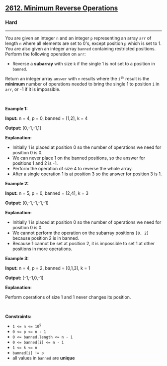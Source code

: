 <h2><a href="https://leetcode.com/problems/minimum-reverse-operations/">2612. Minimum Reverse Operations</a></h2><h3>Hard</h3><hr><p>You are given an integer <code>n</code> and an integer <code>p</code> representing an array <code>arr</code> of length <code>n</code> where all elements are set to 0&#39;s, except position <code>p</code> which is set to 1. You are also given an integer array <code>banned</code> containing restricted positions. Perform the following operation on <code>arr</code>:</p>

<ul>
	<li>Reverse a <span data-keyword="subarray-nonempty"><strong>subarray</strong></span> with size <code>k</code> if the single 1 is not set to a position in <code>banned</code>.</li>
</ul>

<p>Return an integer array <code>answer</code> with <code>n</code> results where the <code>i<sup>th</sup></code> result is<em> </em>the <strong>minimum</strong> number of operations needed to bring the single 1 to position <code>i</code> in <code>arr</code>, or -1 if it is impossible.</p>

<p>&nbsp;</p>
<p><strong class="example">Example 1:</strong></p>

<div class="example-block">
<p><strong>Input:</strong> <span class="example-io">n = 4, p = 0, banned = [1,2], k = 4</span></p>

<p><strong>Output:</strong> <span class="example-io">[0,-1,-1,1]</span></p>

<p><strong>Explanation:</strong></p>

<ul>
	<li>Initially 1 is placed at position 0 so the number of operations we need for position 0 is 0.</li>
	<li>We can never place 1 on the banned positions, so the answer for positions 1 and 2 is -1.</li>
	<li>Perform the operation of size 4 to reverse the whole array.</li>
	<li>After a single operation 1 is at position 3 so the answer for position 3 is 1.</li>
</ul>
</div>

<p><strong class="example">Example 2:</strong></p>

<div class="example-block">
<p><strong>Input:</strong> <span class="example-io">n = 5, p = 0, banned = [2,4], k = 3</span></p>

<p><strong>Output:</strong> <span class="example-io">[0,-1,-1,-1,-1]</span></p>

<p><strong>Explanation:</strong></p>

<ul>
	<li>Initially 1 is placed at position 0 so the number of operations we need for position 0 is 0.</li>
	<li>We cannot perform the operation on the subarray positions <code>[0, 2]</code> because position 2 is in banned.</li>
	<li>Because 1 cannot be set at position 2, it is impossible to set 1 at other positions in more operations.</li>
</ul>
</div>

<p><strong class="example">Example 3:</strong></p>

<div class="example-block">
<p><strong>Input:</strong> <span class="example-io">n = 4, p = 2, banned = [0,1,3], k = 1</span></p>

<p><strong>Output:</strong> <span class="example-io">[-1,-1,0,-1]</span></p>

<p><strong>Explanation:</strong></p>

<p>Perform operations of size 1 and 1 never changes its position.</p>
</div>

<p>&nbsp;</p>
<p><strong>Constraints:</strong></p>

<ul>
	<li><code>1 &lt;= n &lt;= 10<sup>5</sup></code></li>
	<li><code>0 &lt;= p &lt;= n - 1</code></li>
	<li><code>0 &lt;= banned.length &lt;= n - 1</code></li>
	<li><code>0 &lt;= banned[i] &lt;= n - 1</code></li>
	<li><code>1 &lt;= k &lt;= n&nbsp;</code></li>
	<li><code>banned[i] != p</code></li>
	<li>all values in <code>banned</code>&nbsp;are <strong>unique</strong>&nbsp;</li>
</ul>
